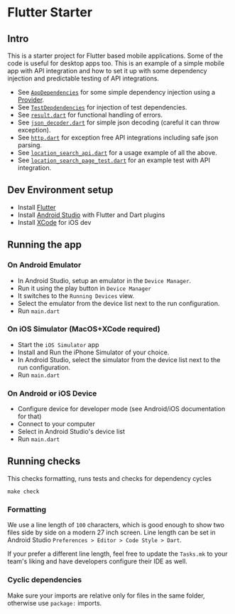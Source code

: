# Flutter Starter

## Intro

This is a starter project for Flutter based mobile applications.
Some of the code is useful for desktop apps too.
This is an example of a simple mobile app with API integration and how to set it up with some
dependency injection and predictable testing of API integrations.

* See [`AppDependencies`](weather_app/lib/app_dependencies/app_dependencies.dart) for some simple dependency injection using
  a [Provider](https://pub.dev/packages/provider).
* See [`TestDepdendencies`](weather_app/test/test_dependencies.dart) for injection of test dependencies.
* See [`result.dart`](weather_app/lib/prelude/result.dart) for functional handling of errors.
* See [`json_decoder.dart`](weather_app/lib/networking/json_decoder.dart) for simple json decoding (careful it can throw exception).
* See [`http.dart`](weather_app/lib/networking/http.dart) for exception free API integrations including safe json
  parsing.
* See [`location_search_api.dart`](weather_app/lib/location_search/location_search_api.dart) for a usage example of all the
  above.
* See [`location_search_page_test.dart`](weather_app/test/location_search/location_search_page_test.dart) for an example test
  with API integration.

## Dev Environment setup

* Install [Flutter](https://flutter.dev/)
* Install [Android Studio](https://developer.android.com/studio) with Flutter and Dart plugins
* Install [XCode](https://developer.apple.com/xcode/) for iOS dev

## Running the app

### On Android Emulator

* In Android Studio, setup an emulator in the `Device Manager`.
* Run it using the play button in `Device Manager`
* It switches to the `Running Devices` view.
* Select the emulator from the device list next to the run configuration.
* Run `main.dart`

### On iOS Simulator (MacOS+XCode required)

* Start the `iOS Simulator` app
* Install and Run the iPhone Simulator of your choice.
* In Android Studio, select the simulator from the device list next to the run configuration.
* Run `main.dart`

### On Android or iOS Device

* Configure device for developer mode (see Android/iOS documentation for that)
* Connect to your computer
* Select in Android Studio's device list
* Run `main.dart`

## Running checks

This checks formatting, runs tests and checks for dependency cycles

```
make check
```

### Formatting

We use a line length of `100` characters, which is good enough to show two files side by side on a modern 27 inch
screen.
Line length can be set in Android Studio `Preferences > Editor > Code Style > Dart`.

If your prefer a different line length, feel free to update the `Tasks.mk` to your team's liking
and have developers configure their IDE as well.

### Cyclic dependencies

Make sure your imports are relative only for files in the same folder, otherwise use `package:` imports.

